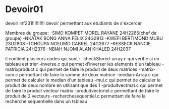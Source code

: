 # Devoir01
devoir inf231!!!!!!!!!!
 devoir permettant aux etudiants de s'excercer 
 
 Membres du groupe:
 	-SIMO KOMPET MOREL RAYANE 24H2265(chef de groupe)
 	-NKATAK BONG ANNA FELIX 24G2913
 	-KWEFI BERTIMOND MUBU 23U2808
 	-TCHOUPA NGEUMO CABREL 24G2677
 	-KESSECK NANCIE PATRICIA 24H2376
 	-NBIAH NJOMI ALAN KHALED 24H2037
 
 il contient plusieurs codes qui sont :
   -checkStored-array.c qui verifie si un tableau est trier
   -inverse.c qui permet d'inverser les elements d'un tableau
   -matrixproduct.c qui permet de faire le produit de deux matrices
   -matrix-sum.c permettant de faire la somme de deux matrice
   -median-Array.c qui permet de calculer le median d'un tableau
   -mul.c qui permet de calculer le produit de deux nombre en utilisant que des 1
   -produitvectmat.c qui permet de faire le produit vecteur matrix
   -produitvectoriel.c permettant de faire le produit de 2 vecteurs
   -recherchesequentiel.c permettant de faire la recherche sequentielle dans un tsbleau

